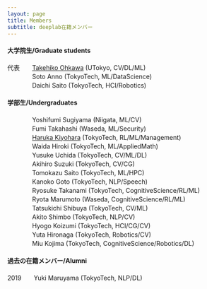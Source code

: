 ```yaml
---
layout: page
title: Members
subtitle: deeplab在籍メンバー
---
```


#### 大学院生/Graduate students
代表　　[Takehiko Ohkawa](https://tkhkaeio.github.io/) (UTokyo, CV/DL/ML) \
　　　　Soto Anno (TokyoTech, ML/DataScience) \
　　　　Daichi Saito (TokyoTech, HCI/Robotics)

#### 学部生/Undergraduates
　　　　Yoshifumi Sugiyama (Niigata, ML/CV) \
　　　　Fumi Takahashi (Waseda, ML/Security) \
　　　　[Haruka Kiyohara](https://sites.google.com/view/harukakiyohara) (TokyoTech, RL/ML/Management) \
　　　　Waida Hiroki (TokyoTech, ML/AppliedMath) \
　　　　Yusuke Uchida (TokyoTech, CV/ML/DL) \
　　　　Akihiro Suzuki (TokyoTech, CV/CG) \
　　　　Tomokazu Saito (TokyoTech, ML/HPC) \
　　　　Kanoko Goto (TokyoTech, NLP/Speech) \
　　　　Ryosuke Takanami (TokyoTech, CognitiveScience/RL/ML) \
　　　　Ryota Marumoto (Waseda, CognitiveScience/RL/ML) \
　　　　Tatsukichi Shibuya (TokyoTech, CV/ML) \
　　　　Akito Shimbo (TokyoTech, NLP/CV) \
　　　　Hyogo Koizumi (TokyoTech, HCI/CG/CV) \
　　　　Yuta Hironaga (TokyoTech, Robotics/CV) \
　　　　Miu Kojima (TokyoTech, CognitiveScience/Robotics/DL)
　　　　

#### 過去の在籍メンバー/Alumni
2019　　Yuki Maruyama (TokyoTech, NLP/DL)

